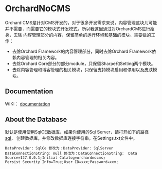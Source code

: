 OrchardNoCMS
============
Orchard CMS是针对CMS开发的，对于很多开发需求来说，内容管理这块儿可能并不需要，而需要它的模块式开发模式。所以我这里通过对OrchardCMS进行瘦身，去除
内容管理部分的内容，保留简单的运行环境和基础的模块。需要做的工作：
+ 去除Orchard Framework的内容管理部分，同时去除Orchard Framework依赖内容管理的相关内容。
+ 去除Orchard Core部分的部分module，只保留Sharpe和Setting两个模块。
+ 去除内容管理和博客管理的相关模块，只保留支持模块启用和停用以及皮肤模块。


## Documentation
WIKI： [documentation](https://github.com/nicholaspei/OrchardNoCMS/wiki/_pages)

## About the Database
默认是使用使用SqlCE数据库，如果你使用的Sql Server，请打开如下的路径[sql](https://github.com/nicholaspei/OrchardNoCMS/blob/master/OrchardNoCMS.sql)，
创建数据库，并修改数据库连接字符串，在Settings.txt文件中。

```
DataProvider: SqlCe 修改为：DataProvider: SqlServer
DataConnectionString: null 修改为：DataConnectionString:  Data Source=127.0.0.1;Initial Catalog=orchardnocms;
Persist Security Info=True;User ID=xxx;Password=xxx;
```

